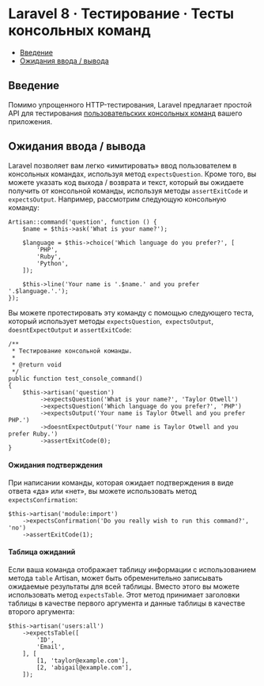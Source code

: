 # Laravel 8 · Тестирование · Тесты консольных команд

- [Введение](#introduction)
- [Ожидания ввода / вывода](#input-output-expectations)

<a name="introduction"></a>
## Введение

Помимо упрощенного HTTP-тестирования, Laravel предлагает простой API для тестирования [пользовательских консольных команд](artisan.md) вашего приложения.

<a name="input-output-expectations"></a>
## Ожидания ввода / вывода

Laravel позволяет вам легко «имитировать» ввод пользователем в консольных командах, используя метод `expectsQuestion`. Кроме того, вы можете указать код выхода / возврата и текст, который вы ожидаете получить от консольной команды, используя методы `assertExitCode` и `expectsOutput`. Например, рассмотрим следующую консольную команду:

    Artisan::command('question', function () {
        $name = $this->ask('What is your name?');

        $language = $this->choice('Which language do you prefer?', [
            'PHP',
            'Ruby',
            'Python',
        ]);

        $this->line('Your name is '.$name.' and you prefer '.$language.'.');
    });

Вы можете протестировать эту команду с помощью следующего теста, который использует методы `expectsQuestion`,` expectsOutput`, `doesntExpectOutput` и `assertExitCode`:

    /**
     * Тестирование консольной команды.
     *
     * @return void
     */
    public function test_console_command()
    {
        $this->artisan('question')
             ->expectsQuestion('What is your name?', 'Taylor Otwell')
             ->expectsQuestion('Which language do you prefer?', 'PHP')
             ->expectsOutput('Your name is Taylor Otwell and you prefer PHP.')
             ->doesntExpectOutput('Your name is Taylor Otwell and you prefer Ruby.')
             ->assertExitCode(0);
    }

<a name="confirmation-expectations"></a>
#### Ожидания подтверждения

При написании команды, которая ожидает подтверждения в виде ответа «да» или «нет», вы можете использовать метод `expectsConfirmation`:

    $this->artisan('module:import')
        ->expectsConfirmation('Do you really wish to run this command?', 'no')
        ->assertExitCode(1);

<a name="table-expectations"></a>
#### Таблица ожиданий

Если ваша команда отображает таблицу информации с использованием метода `table` Artisan, может быть обременительно записывать ожидаемые результаты для всей таблицы. Вместо этого вы можете использовать метод `expectsTable`. Этот метод принимает заголовки таблицы в качестве первого аргумента и данные таблицы в качестве второго аргумента:

    $this->artisan('users:all')
        ->expectsTable([
            'ID',
            'Email',
        ], [
            [1, 'taylor@example.com'],
            [2, 'abigail@example.com'],
        ]);
